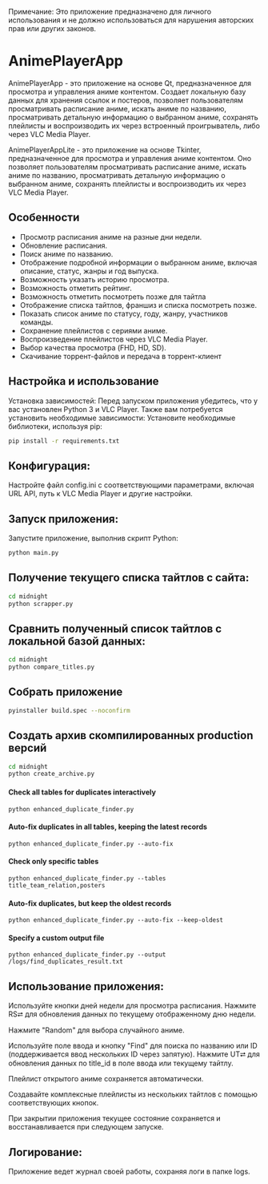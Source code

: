 Примечание: Это приложение предназначено для личного использования и не должно использоваться для нарушения авторских прав или других законов.

# AnimePlayerApp
AnimePlayerApp - это приложение на основе Qt, предназначенное для просмотра и управления аниме контентом. Создает локальную базу данных для хранения ссылок и постеров, позволяет пользователям просматривать расписание аниме, искать аниме по названию, просматривать детальную информацию о выбранном аниме, сохранять плейлисты и воспроизводить их через встроенный проигрыватель, либо через VLC Media Player.

AnimePlayerAppLite - это приложение на основе Tkinter, предназначенное для просмотра и управления аниме контентом. Оно позволяет пользователям просматривать расписание аниме, искать аниме по названию, просматривать детальную информацию о выбранном аниме, сохранять плейлисты и воспроизводить их через VLC Media Player.

## Особенности
- Просмотр расписания аниме на разные дни недели.
- Обновление расписания.
- Поиск аниме по названию.
- Отображение подробной информации о выбранном аниме, включая описание, статус, жанры и год выпуска.
- Возможность указать историю просмотра.
- Возможность отметить рейтинг.
- Возможность отметить посмотреть позже для тайтла
- Отображение списка тайтлов, франшиз и списка посмотреть позже. 
- Показать список аниме по статусу, году, жанру, участников команды.
- Сохранение плейлистов с сериями аниме.
- Воспроизведение плейлистов через VLC Media Player.
- Выбор качества просмотра (FHD, HD, SD).
- Скачивание торрент-файлов и передача в торрент-клиент

## Настройка и использование
Установка зависимостей:
Перед запуском приложения убедитесь, что у вас установлен Python 3 и VLC Player. Также вам потребуется установить необходимые зависимости:
Установите необходимые библиотеки, используя pip:

```bash
pip install -r requirements.txt
```
## Конфигурация:
Настройте файл config.ini с соответствующими параметрами, включая URL API, путь к VLC Media Player и другие настройки.

## Запуск приложения:
Запустите приложение, выполнив скрипт Python:

```bash
python main.py
```

## Получение текущего списка тайтлов с сайта:
```bash
cd midnight
python scrapper.py
```

## Сравнить полученный список тайтлов с локальной базой данных:
```bash
cd midnight
python compare_titles.py
```

## Собрать приложение
```bash
pyinstaller build.spec --noconfirm
```

## Создать архив скомпилированных production версий
```bash
cd midnight
python create_archive.py
```

#### Check all tables for duplicates interactively
```commandline
python enhanced_duplicate_finder.py
```
#### Auto-fix duplicates in all tables, keeping the latest records
```commandline
python enhanced_duplicate_finder.py --auto-fix
```
#### Check only specific tables
```commandline
python enhanced_duplicate_finder.py --tables title_team_relation,posters
```
#### Auto-fix duplicates, but keep the oldest records
```commandline
python enhanced_duplicate_finder.py --auto-fix --keep-oldest
```
#### Specify a custom output file
```commandline
python enhanced_duplicate_finder.py --output /logs/find_duplicates_result.txt
```

## Использование приложения:

Используйте кнопки дней недели для просмотра расписания.
Нажмите RS⮂ для обновления данных по текущему отображенному дню недели.

Нажмите "Random" для выбора случайного аниме.

Используйте поле ввода и кнопку "Find" для поиска по названию или ID (поддерживается ввод нескольких ID через запятую).
Нажмите UT⮂ для обновления данных по title_id в поле ввода или текущему тайтлу.

Плейлист открытого аниме сохраняется автоматически.

Создавайте комплексные плейлисты из нескольких тайтлов с помощью соответствующих кнопок.

При закрытии приложения текущее состояние сохраняется и восстанавливается при следующем запуске.

## Логирование:
Приложение ведет журнал своей работы, сохраняя логи в папке logs. 
